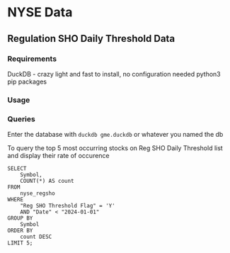 # NYSE Data

## Regulation SHO Daily Threshold Data

### Requirements

DuckDB - crazy light and fast to install, no configuration needed
python3
pip packages
### Usage



### Queries

Enter the database with `duckdb gme.duckdb` or whatever you named the db

To query the top 5 most occurring stocks on Reg SHO Daily Threshold list and display their rate of occurence

```
SELECT
    Symbol,
    COUNT(*) AS count
FROM
    nyse_regsho
WHERE
    "Reg SHO Threshold Flag" = 'Y'
    AND "Date" < "2024-01-01"
GROUP BY
    Symbol
ORDER BY
    count DESC
LIMIT 5;
```